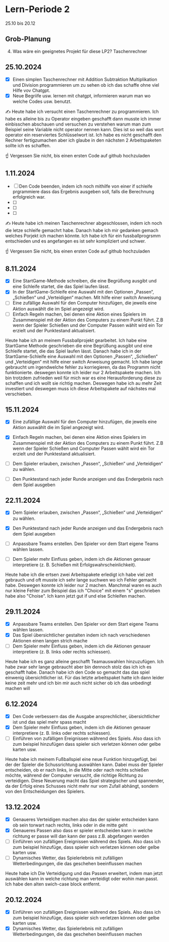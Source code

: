 
# Lern-Periode 2

25.10 bis 20.12

## Grob-Planung
4. Was wäre ein geeignetes Projekt für diese LP2? Taschenrechner

## 25.10.2024

- [x] Einen simplen Taschenrechner mit Addition Subtraktion Multiplikation und Division programmieren um zu sehen ob ich das schaffe ohne viel Hilfe vov Chatgpt.
- [x] Neue Begriife usw. lernen mit chatgpt, informieren warum man wo welche Codes usw. benutzt.

✍️ Heute habe ich versucht einen Taschenrechner zu programmieren. Ich habe es alleine bis zu Operator eingeben geschafft dann musste ich immer einbisschen abschauen und versuchen zu verstehen warum man zum Beispiel seine Variable nicht operator nennen kann. Dies ist so weil das wort operator ein reserviertes Schlüsselwort ist. Ich habe es nicht geschafft den Rechner fertigzumachen aber ich glaube in den nächsten 2 Arbeitspaketen sollte ich es schaffen.


☝️ Vergessen Sie nicht, bis einen ersten Code auf github hochzuladen

## 1.11.2024

- [ ] Den Code beenden, indem ich noch mithilfe von einer if schleife prgrammiere dass das Ergebnis ausgeben soll, falls die Berechnung erfolgreich war.
- [ ] 
- [ ] 
- [ ]

  
✍️ Heute habe ich meinen Taschenrechner abgeschlossen, indem ich noch die letze schleife gemachrt habe. Danach habe ich mir gedanken gemach welches Porjekt ich machen könnte. Ich habe ich für ein fussballprogrsmm entschieden und es angefangen es ist sehr kompliziert und schwer.

☝️ Vergessen Sie nicht, bis einen ersten Code auf github hochzuladen

## 8.11.2024

- [x] Eine StartGame-Methode schreiben, die eine Begrüßung ausgibt und eine Schleife startet, die das Spiel laufen lässt.
- [x] In der StartGame-Schleife eine Auswahl mit den Optionen „Passen“, „Schießen“ und „Verteidigen“ machen. Mit hilfe einer switch Anweisung
- [ ] Eine zufällige Auswahl für den Computer hinzufügen, die jeweils eine Aktion auswählt die im Spiel angezeigt wird.
- [ ] Einfach Regeln machen, bei denen eine Aktion eines Spielers im Zusammenspiel mit der Aktion des Computers zu einem Punkt führt. Z.B wenn der Spieler Schießen und der Computer Passen wählt wird ein Tor erzielt und der Punktestand aktualisiert.

Heute habe ich an meinem Fussballprojekt gearbeitet. Ich habe eine StartGame Methode geschrieben die eine Begrüßung ausgibt und eine Schleife startet, die das Spiel laufen lässt. Danach habe ich in der StartGame-Schleife eine Auswahl mit den Optionen „Passen“, „Schießen“ und „Verteidigen“ mit hilfe einer switch Anweisung gemacht. Ich habe lange gebraucht um irgendwelche fehler zu korriegieren, da das Programm nicht funktionierte. deswegen konnte ich leider nur 2 Arbeitspakete machen. Ich bin trotzdem zufrieden weil für mich war es eine Herausforderung diese zu schaffen und ich wollt sie richtig machen. Deswegen habe ich au mehr Zeit investiert und deswegen muss ich diese Arbeitspakete auf nächstes mal verschieben.

## 15.11.2024
- [x] Eine zufällige Auswahl für den Computer hinzufügen, die jeweils eine Aktion auswählt die im Spiel angezeigt wird.
- [x] Einfach Regeln machen, bei denen eine Aktion eines Spielers im Zusammenspiel mit der Aktion des Computers zu einem Punkt führt. Z.B wenn der Spieler Schießen und Computer Passen wählt wird ein Tor erzielt und der Punktestand aktualisiert.
- [ ] Dem Spieler erlauben, zwischen „Passen“, „Schießen“ und „Verteidigen“ zu wählen.
- [ ] Den Punktestand nach jeder Runde anzeigen und das Endergebnis nach dem Spiel ausgeben




## 22.11.2024
- [x] Dem Spieler erlauben, zwischen „Passen“, „Schießen“ und „Verteidigen“ zu wählen.
- [x] Den Punktestand nach jeder Runde anzeigen und das Endergebnis nach dem Spiel ausgeben
- [ ] Anpassbare Teams erstellen. Den Spieler vor dem Start eigene Teams wählen lassen.
- [ ] Dem Spieler mehr Einfluss geben, indem ich die Aktionen genauer interpretiere (z. B. Schießen mit Erfolgswahrscheinlichkeit).


Heute habe ich die ertsen zwei Arbeitspakete erledigt ich habe viel zeit gebrauch und oft musste ich sehr lange suchwen wo ich Fehler gemacht habe. Deswegen konnte ich leider nur 2 machen. Manchmal waren es auch nur kleine Fehler zum Beispiel das ich "Choice" mit einem "s" geschrieben habe also "Choise". Ich kann jetzt gut if und else Schleifen machen.


## 29.11.2024
- [x] Anpassbare Teams erstellen. Den Spieler vor dem Start eigene Teams wählen lassen.
- [x] Das Spiel übersichtlicher gestalten indem ich nach verschiedenen Aktionen einen langen strich mache
- [ ] Dem Spieler mehr Einfluss geben, indem ich die Aktionen genauer interpretiere (z. B. links oder rechts schiessen).

Heute habe ich es ganz alleine geschafft Teamauswahlen hinzuzufügen. Ich habe zwar sehr lange gebraucht aber bin dennoch stolz das ich ich es geschafft habe. Danach habe ich den Code so gemacht das das spiel einwenig übersichtlicher ist. Für das letzte arbeitspaket hatte ich dann leider keine zeit mehr und ich bin mir auch nicht sicher ob ich das unbedingt machen will

## 6.12.2024
- [x] Den Code verbessern das die Ausgabe ansprechlicher, übersichtlicher ist und das spiel mehr spass macht
- [x] Dem Spieler mehr Einfluss geben, indem ich die Aktionen genauer interpretiere (z. B. links oder rechts schiessen).
- [ ] Einführen von zufälligen Ereignissen während des Spiels. Also dass ich zum beispiel hinzufügen dass spieler sich verletzen können oder gelbe karten usw.

Heute habe ich meinem Fußballspiel eine neue Funktion hinzugefügt, bei der der Spieler die Schussrichtung auswählen kann. Dabei muss der Spieler entscheiden, ob er nach links, in die Mitte oder nach rechts schießen möchte, während der Computer versucht, die richtige Richtung zu verteidigen. Diese Neuerung macht das Spiel strategischer und spannender, da der Erfolg eines Schusses nicht mehr nur vom Zufall abhängt, sondern von den Entscheidungen des Spielers.

## 13.12.2024
- [x] Genaueres Verteidigen machen also das der spieler entscheiden kann ob sein torwart nach rechts, links oder in die mitte geht
- [x] Genaueres Passen also dass er spieler entscheiden kann in welche richtung er passe will dan kann der pass z.B. abgefangen werden
- [ ] Einführen von zufälligen Ereignissen während des Spiels. Also dass ich zum beispiel hinzufüge, dass spieler sich verletzen können oder gelbe karten usw.
- [ ] Dynamisches Wetter, das Spielerlebnis mit zufälligen Wetterbedingungen, die das geschehen beeinflussen machen

Heute habe ich Die Verteidigung und das Passen erweitert, indem man jetzt auswählen kann in welche richtung man verteidigt oder wohin man passt. Ich habe den alten swich-case block entfernt.

## 20.12.2024
- [x] Einführen von zufälligen Ereignissen während des Spiels. Also dass ich zum beispiel hinzufüge, dass spieler sich verletzen können oder gelbe karten usw.
- [x] Dynamisches Wetter, das Spielerlebnis mit zufälligen Wetterbedingungen, die das geschehen beeinflussen machen
